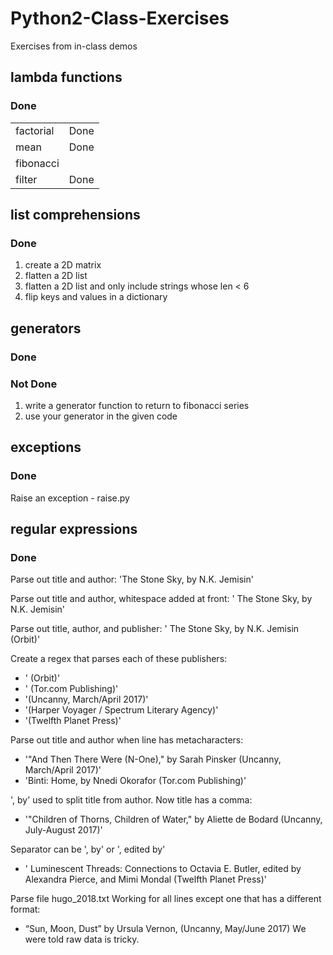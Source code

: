 # Python2-Class-Exercises
Exercises from in-class demos

## lambda functions
### Done
<table>
  <tr><td>factorial</td><td>Done</td></tr>
  <tr><td>mean</td><td>Done</td></tr>
  <tr><td>fibonacci</td><td></td></tr>
  <tr><td>filter</td><td>Done</td></tr>
  </table>

## list comprehensions
### Done
1. create a 2D matrix
2. flatten a 2D list
3. flatten a 2D list and only include strings whose len < 6
4. flip keys and values in a dictionary

## generators
### Done
### Not Done
1. write a generator function to return to fibonacci series
2. use your generator in the given code

## exceptions
### Done
Raise an exception - raise.py

## regular expressions
### Done
Parse out title and author: 'The Stone Sky, by N.K. Jemisin'

Parse out title and author, whitespace added at front: '    The Stone Sky, by N.K. Jemisin'

Parse out title, author, and publisher: '    The Stone Sky, by N.K. Jemisin (Orbit)'

Create a regex that parses each of these publishers:
* ' (Orbit)'
* ' (Tor.com Publishing)'
* '(Uncanny, March/April 2017)'
* '(Harper Voyager / Spectrum Literary Agency)'
* '(Twelfth Planet Press)'

Parse out title and author when line has metacharacters:
* '"And Then There Were (N-One)," by Sarah Pinsker (Uncanny, March/April 2017)'
* 'Binti: Home, by Nnedi Okorafor (Tor.com Publishing)'

', by' used to split title from author. Now title has a comma: 
* '"Children of Thorns, Children of Water," by Aliette de Bodard (Uncanny, July-August 2017)'

Separator can be ', by' or ', edited by'
* '    Luminescent Threads: Connections to Octavia E. Butler, edited by Alexandra Pierce, and Mimi Mondal (Twelfth Planet Press)'

Parse file hugo_2018.txt
Working for all lines except one that has a different format:
* “Sun, Moon, Dust” by Ursula Vernon, (Uncanny, May/June 2017)
We were told raw data is tricky. 
